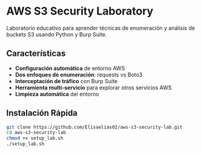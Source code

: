 # AWS S3 Security Laboratory

Laboratorio educativo para aprender técnicas de enumeración y análisis de buckets S3 usando Python y Burp Suite.

## Características

- **Configuración automática** de entorno AWS
- **Dos enfoques de enumeración**: requests vs Boto3
- **Interceptación de tráfico** con Burp Suite
- **Herramienta multi-servicio** para explorar otros servicios AWS
- **Limpieza automática** del entorno

## Instalación Rápida

```bash
git clone https://github.com/Elisaelias02/aws-s3-security-lab.git
cd aws-s3-security-lab
chmod +x setup_lab.sh
./setup_lab.sh

